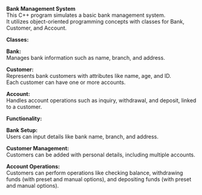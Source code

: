 <b>Bank Management System</b>
<br>
This C++ program simulates a basic bank management system. 
<br>
It utilizes object-oriented programming concepts with classes for Bank, Customer, and Account.
<br>

<b>

  
  Classes:
</b>
<br>

<b>


Bank:
</b>
<br>
Manages bank information such as name, branch, and address.
<br>
<b>

Customer: 
</b>
<br>
Represents bank customers with attributes like name, age, and ID. 
<br>
Each customer can have one or more accounts.
<br>
<b>

Account: 
</b>
<br>
Handles account operations such as inquiry, withdrawal, and deposit, linked to a customer.
<br>
<b>

Functionality:
</b>
<br>
<b>

Bank Setup: 
</b>
<br>
Users can input details like bank name, branch, and address.
<br>
<b>

Customer Management: 
</b>
<br>
Customers can be added with personal details, including multiple accounts.
<br>
<b>

Account Operations: 
</b>
<br>
Customers can perform operations like checking balance, withdrawing funds (with preset and manual options), 
and depositing funds (with preset and manual options).
